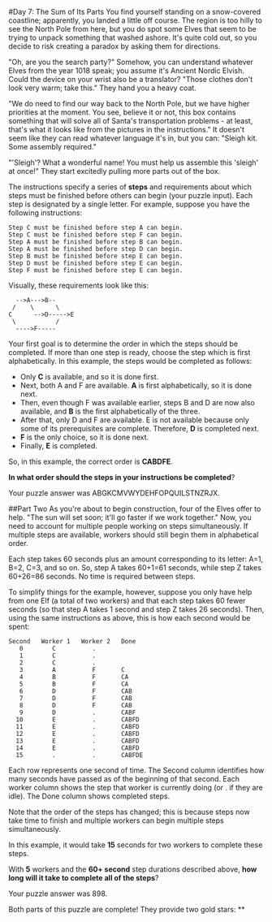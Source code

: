 #Day 7: The Sum of Its Parts
You find yourself standing on a snow-covered coastline; apparently, you landed a little off course. The region 
is too hilly to see the North Pole from here, but you do spot some Elves that seem to be trying to unpack something 
that washed ashore. It's quite cold out, so you decide to risk creating a paradox by asking them for directions.

"Oh, are you the search party?" Somehow, you can understand whatever Elves from the year 1018 speak; you assume 
it's Ancient Nordic Elvish. Could the device on your wrist also be a translator? "Those clothes don't look very 
warm; take this." They hand you a heavy coat.

"We do need to find our way back to the North Pole, but we have higher priorities at the moment. You see, believe 
it or not, this box contains something that will solve all of Santa's transportation problems - at least, that's 
what it looks like from the pictures in the instructions." It doesn't seem like they can read whatever language 
it's in, but you can: "Sleigh kit. Some assembly required."

"'Sleigh'? What a wonderful name! You must help us assemble this 'sleigh' at once!" They start excitedly pulling 
more parts out of the box.

The instructions specify a series of **steps** and requirements about which steps must be finished before others can 
begin (your puzzle input). Each step is designated by a single letter. For example, suppose you have the following 
instructions:
```
Step C must be finished before step A can begin.
Step C must be finished before step F can begin.
Step A must be finished before step B can begin.
Step A must be finished before step D can begin.
Step B must be finished before step E can begin.
Step D must be finished before step E can begin.
Step F must be finished before step E can begin.
```
Visually, these requirements look like this:
```
  -->A--->B--
 /    \      \
C      -->D----->E
 \           /
  ---->F-----
```
Your first goal is to determine the order in which the steps should be completed. If more than one step is ready, 
choose the step which is first alphabetically. In this example, the steps would be completed as follows:

* Only **C** is available, and so it is done first.
* Next, both A and F are available. **A** is first alphabetically, so it is done next.
* Then, even though F was available earlier, steps B and D are now also available, and **B** is the first 
alphabetically of the three.
* After that, only D and F are available. E is not available because only some of its prerequisites are complete. 
Therefore, **D** is completed next.
* **F** is the only choice, so it is done next.
* Finally, **E** is completed.

So, in this example, the correct order is **CABDFE**.

**In what order should the steps in your instructions be completed**?

Your puzzle answer was ABGKCMVWYDEHFOPQUILSTNZRJX.

##Part Two
As you're about to begin construction, four of the Elves offer to help. "The sun will set soon; it'll go faster 
if we work together." Now, you need to account for multiple people working on steps simultaneously. If multiple 
steps are available, workers should still begin them in alphabetical order.

Each step takes 60 seconds plus an amount corresponding to its letter: A=1, B=2, C=3, and so on. So, step A 
takes 60+1=61 seconds, while step Z takes 60+26=86 seconds. No time is required between steps.

To simplify things for the example, however, suppose you only have help from one Elf (a total of two workers) 
and that each step takes 60 fewer seconds (so that step A takes 1 second and step Z takes 26 seconds). Then, 
using the same instructions as above, this is how each second would be spent:
```
Second   Worker 1   Worker 2   Done
   0        C          .        
   1        C          .        
   2        C          .        
   3        A          F       C
   4        B          F       CA
   5        B          F       CA
   6        D          F       CAB
   7        D          F       CAB
   8        D          F       CAB
   9        D          .       CABF
  10        E          .       CABFD
  11        E          .       CABFD
  12        E          .       CABFD
  13        E          .       CABFD
  14        E          .       CABFD
  15        .          .       CABFDE
```
Each row represents one second of time. The Second column identifies how many seconds have passed as of the 
beginning of that second. Each worker column shows the step that worker is currently doing (or . if they are idle). 
The Done column shows completed steps.

Note that the order of the steps has changed; this is because steps now take time to finish and multiple workers 
can begin multiple steps simultaneously.

In this example, it would take **15** seconds for two workers to complete these steps.

With **5** workers and the **60+ second** step durations described above, **how long will it take to complete 
all of the steps**?

Your puzzle answer was 898.

Both parts of this puzzle are complete! They provide two gold stars: **
